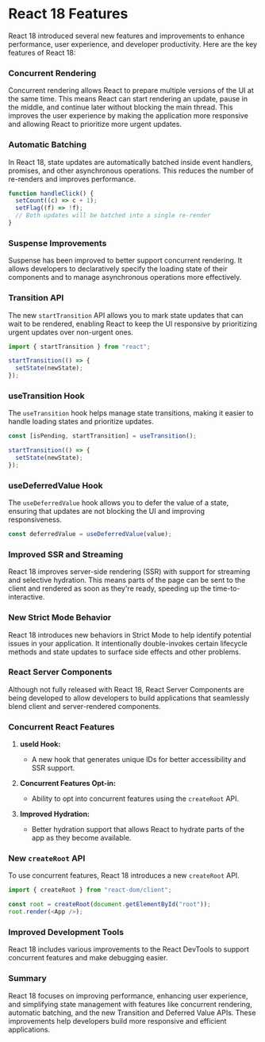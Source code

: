 # React 18 Features

React 18 introduced several new features and improvements to enhance performance, user experience, and developer productivity. Here are the key features of React 18:

### Concurrent Rendering

Concurrent rendering allows React to prepare multiple versions of the UI at the same time. This means React can start rendering an update, pause in the middle, and continue later without blocking the main thread. This improves the user experience by making the application more responsive and allowing React to prioritize more urgent updates.

### Automatic Batching

In React 18, state updates are automatically batched inside event handlers, promises, and other asynchronous operations. This reduces the number of re-renders and improves performance.

```javascript
function handleClick() {
  setCount((c) => c + 1);
  setFlag((f) => !f);
  // Both updates will be batched into a single re-render
}
```

### Suspense Improvements

Suspense has been improved to better support concurrent rendering. It allows developers to declaratively specify the loading state of their components and to manage asynchronous operations more effectively.

### Transition API

The new `startTransition` API allows you to mark state updates that can wait to be rendered, enabling React to keep the UI responsive by prioritizing urgent updates over non-urgent ones.

```javascript
import { startTransition } from "react";

startTransition(() => {
  setState(newState);
});
```

### useTransition Hook

The `useTransition` hook helps manage state transitions, making it easier to handle loading states and prioritize updates.

```javascript
const [isPending, startTransition] = useTransition();

startTransition(() => {
  setState(newState);
});
```

### useDeferredValue Hook

The `useDeferredValue` hook allows you to defer the value of a state, ensuring that updates are not blocking the UI and improving responsiveness.

```javascript
const deferredValue = useDeferredValue(value);
```

### Improved SSR and Streaming

React 18 improves server-side rendering (SSR) with support for streaming and selective hydration. This means parts of the page can be sent to the client and rendered as soon as they're ready, speeding up the time-to-interactive.

### New Strict Mode Behavior

React 18 introduces new behaviors in Strict Mode to help identify potential issues in your application. It intentionally double-invokes certain lifecycle methods and state updates to surface side effects and other problems.

### React Server Components

Although not fully released with React 18, React Server Components are being developed to allow developers to build applications that seamlessly blend client and server-rendered components.

### Concurrent React Features

1. **useId Hook:**

   - A new hook that generates unique IDs for better accessibility and SSR support.

2. **Concurrent Features Opt-in:**

   - Ability to opt into concurrent features using the `createRoot` API.

3. **Improved Hydration:**
   - Better hydration support that allows React to hydrate parts of the app as they become available.

### New `createRoot` API

To use concurrent features, React 18 introduces a new `createRoot` API.

```javascript
import { createRoot } from "react-dom/client";

const root = createRoot(document.getElementById("root"));
root.render(<App />);
```

### Improved Development Tools

React 18 includes various improvements to the React DevTools to support concurrent features and make debugging easier.

### Summary

React 18 focuses on improving performance, enhancing user experience, and simplifying state management with features like concurrent rendering, automatic batching, and the new Transition and Deferred Value APIs. These improvements help developers build more responsive and efficient applications.
